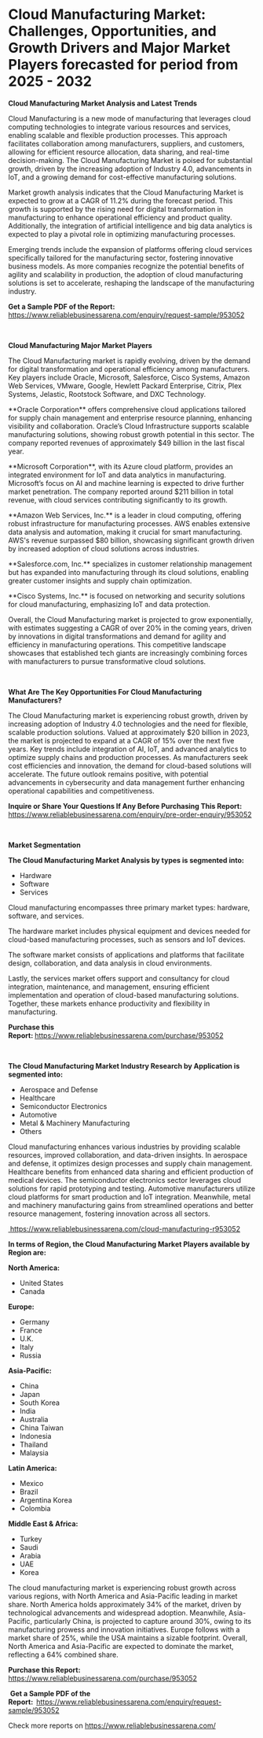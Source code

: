 <p><h1>Cloud Manufacturing Market: Challenges, Opportunities, and Growth Drivers and Major Market Players forecasted for period from 2025 - 2032</h1></p><p><strong>Cloud Manufacturing Market Analysis and Latest Trends</strong></p>
<p><p>Cloud Manufacturing is a new mode of manufacturing that leverages cloud computing technologies to integrate various resources and services, enabling scalable and flexible production processes. This approach facilitates collaboration among manufacturers, suppliers, and customers, allowing for efficient resource allocation, data sharing, and real-time decision-making. The Cloud Manufacturing Market is poised for substantial growth, driven by the increasing adoption of Industry 4.0, advancements in IoT, and a growing demand for cost-effective manufacturing solutions.</p><p>Market growth analysis indicates that the Cloud Manufacturing Market is expected to grow at a CAGR of 11.2% during the forecast period. This growth is supported by the rising need for digital transformation in manufacturing to enhance operational efficiency and product quality. Additionally, the integration of artificial intelligence and big data analytics is expected to play a pivotal role in optimizing manufacturing processes. </p><p>Emerging trends include the expansion of platforms offering cloud services specifically tailored for the manufacturing sector, fostering innovative business models. As more companies recognize the potential benefits of agility and scalability in production, the adoption of cloud manufacturing solutions is set to accelerate, reshaping the landscape of the manufacturing industry.</p></p>
<p><strong>Get a Sample PDF of the Report:&nbsp;</strong> <a href="https://www.reliablebusinessarena.com/enquiry/request-sample/953052?utm_campaign=3115&utm_medium=2&utm_source=Github&utm_content=ia&utm_term=06032025&utm_id=cloud-manufacturing">https://www.reliablebusinessarena.com/enquiry/request-sample/953052</a></p>
<p>&nbsp;</p>
<p><strong>Cloud Manufacturing Major Market Players</strong></p>
<p><p>The Cloud Manufacturing market is rapidly evolving, driven by the demand for digital transformation and operational efficiency among manufacturers. Key players include Oracle, Microsoft, Salesforce, Cisco Systems, Amazon Web Services, VMware, Google, Hewlett Packard Enterprise, Citrix, Plex Systems, Jelastic, Rootstock Software, and DXC Technology.</p><p>**Oracle Corporation** offers comprehensive cloud applications tailored for supply chain management and enterprise resource planning, enhancing visibility and collaboration. Oracle’s Cloud Infrastructure supports scalable manufacturing solutions, showing robust growth potential in this sector. The company reported revenues of approximately $49 billion in the last fiscal year.</p><p>**Microsoft Corporation**, with its Azure cloud platform, provides an integrated environment for IoT and data analytics in manufacturing. Microsoft’s focus on AI and machine learning is expected to drive further market penetration. The company reported around $211 billion in total revenue, with cloud services contributing significantly to its growth.</p><p>**Amazon Web Services, Inc.** is a leader in cloud computing, offering robust infrastructure for manufacturing processes. AWS enables extensive data analysis and automation, making it crucial for smart manufacturing. AWS's revenue surpassed $80 billion, showcasing significant growth driven by increased adoption of cloud solutions across industries.</p><p>**Salesforce.com, Inc.** specializes in customer relationship management but has expanded into manufacturing through its cloud solutions, enabling greater customer insights and supply chain optimization.</p><p>**Cisco Systems, Inc.** is focused on networking and security solutions for cloud manufacturing, emphasizing IoT and data protection.</p><p>Overall, the Cloud Manufacturing market is projected to grow exponentially, with estimates suggesting a CAGR of over 20% in the coming years, driven by innovations in digital transformations and demand for agility and efficiency in manufacturing operations. This competitive landscape showcases that established tech giants are increasingly combining forces with manufacturers to pursue transformative cloud solutions.</p></p>
<p>&nbsp;</p>
<p><strong>What Are The Key Opportunities For Cloud Manufacturing Manufacturers?</strong></p>
<p><p>The Cloud Manufacturing market is experiencing robust growth, driven by increasing adoption of Industry 4.0 technologies and the need for flexible, scalable production solutions. Valued at approximately $20 billion in 2023, the market is projected to expand at a CAGR of 15% over the next five years. Key trends include integration of AI, IoT, and advanced analytics to optimize supply chains and production processes. As manufacturers seek cost efficiencies and innovation, the demand for cloud-based solutions will accelerate. The future outlook remains positive, with potential advancements in cybersecurity and data management further enhancing operational capabilities and competitiveness.</p></p>
<p><strong>Inquire or Share Your Questions If Any Before Purchasing This Report:</strong> <a href="https://www.reliablebusinessarena.com/enquiry/pre-order-enquiry/953052?utm_campaign=3115&utm_medium=2&utm_source=Github&utm_content=ia&utm_term=06032025&utm_id=cloud-manufacturing">https://www.reliablebusinessarena.com/enquiry/pre-order-enquiry/953052</a></p>
<p>&nbsp;</p>
<p><strong>Market Segmentation</strong></p>
<p><strong>The Cloud Manufacturing Market Analysis by types is segmented into:</strong></p>
<p><ul><li>Hardware</li><li>Software</li><li>Services</li></ul></p>
<p><p>Cloud manufacturing encompasses three primary market types: hardware, software, and services. </p><p>The hardware market includes physical equipment and devices needed for cloud-based manufacturing processes, such as sensors and IoT devices. </p><p>The software market consists of applications and platforms that facilitate design, collaboration, and data analysis in cloud environments. </p><p>Lastly, the services market offers support and consultancy for cloud integration, maintenance, and management, ensuring efficient implementation and operation of cloud-based manufacturing solutions. Together, these markets enhance productivity and flexibility in manufacturing.</p></p>
<p><strong>Purchase this Report:&nbsp;</strong><a href="https://www.reliablebusinessarena.com/purchase/953052?utm_campaign=3115&utm_medium=2&utm_source=Github&utm_content=ia&utm_term=06032025&utm_id=cloud-manufacturing">https://www.reliablebusinessarena.com/purchase/953052</a></p>
<p>&nbsp;</p>
<p><strong>The Cloud Manufacturing Market Industry Research by Application is segmented into:</strong></p>
<p><ul><li>Aerospace and Defense</li><li>Healthcare</li><li>Semiconductor Electronics</li><li>Automotive</li><li>Metal & Machinery Manufacturing</li><li>Others</li></ul></p>
<p><p>Cloud manufacturing enhances various industries by providing scalable resources, improved collaboration, and data-driven insights. In aerospace and defense, it optimizes design processes and supply chain management. Healthcare benefits from enhanced data sharing and efficient production of medical devices. The semiconductor electronics sector leverages cloud solutions for rapid prototyping and testing. Automotive manufacturers utilize cloud platforms for smart production and IoT integration. Meanwhile, metal and machinery manufacturing gains from streamlined operations and better resource management, fostering innovation across all sectors.</p></p>
<p><a href="https://www.reliablebusinessarena.com/cloud-manufacturing-r953052?utm_campaign=3115&utm_medium=2&utm_source=Github&utm_content=ia&utm_term=06032025&utm_id=cloud-manufacturing">&nbsp;https://www.reliablebusinessarena.com/cloud-manufacturing-r953052</a></p>
<p><strong>In terms of Region, the Cloud Manufacturing Market Players available by Region are:</strong></p>
<p>
    <p> <strong> North America: </strong>
        <ul>
            <li>United States</li>
            <li>Canada</li>
        </ul>
        </p> 
    <p> <strong> Europe: </strong>
        <ul>
            <li>Germany</li>
            <li>France</li>
            <li>U.K.</li>
            <li>Italy</li>
            <li>Russia</li>
        </ul>
        </p> 
    <p> <strong> Asia-Pacific: </strong>
        <ul>
            <li>China</li>
            <li>Japan</li>
            <li>South Korea</li>
            <li>India</li>
            <li>Australia</li>
            <li>China Taiwan</li>
            <li>Indonesia</li>
            <li>Thailand</li>
            <li>Malaysia</li>
        </ul>
        </p> 
    <p> <strong> Latin America: </strong>
        <ul>
            <li>Mexico</li>
            <li>Brazil</li>
            <li>Argentina Korea</li>
            <li>Colombia</li>
        </ul>
        </p> 
    <p> <strong> Middle East & Africa: </strong>
        <ul>
            <li>Turkey</li>
            <li>Saudi</li>
            <li>Arabia</li>
            <li>UAE</li>
            <li>Korea</li>
        </ul>
    </p>
    </p>
<p><p>The cloud manufacturing market is experiencing robust growth across various regions, with North America and Asia-Pacific leading in market share. North America holds approximately 34% of the market, driven by technological advancements and widespread adoption. Meanwhile, Asia-Pacific, particularly China, is projected to capture around 30%, owing to its manufacturing prowess and innovation initiatives. Europe follows with a market share of 25%, while the USA maintains a sizable footprint. Overall, North America and Asia-Pacific are expected to dominate the market, reflecting a 64% combined share.</p></p>
<p><strong>Purchase this Report: </strong><a href="https://www.reliablebusinessarena.com/purchase/953052?utm_campaign=3115&utm_medium=2&utm_source=Github&utm_content=ia&utm_term=06032025&utm_id=cloud-manufacturing">https://www.reliablebusinessarena.com/purchase/953052</a></p>
<p>&nbsp;<strong>Get a Sample PDF of the Report:&nbsp;&nbsp;</strong><a href="https://www.reliablebusinessarena.com/enquiry/request-sample/953052?utm_campaign=3115&utm_medium=2&utm_source=Github&utm_content=ia&utm_term=06032025&utm_id=cloud-manufacturing">https://www.reliablebusinessarena.com/enquiry/request-sample/953052</a></p>
<p><strong></strong></p>
<p>Check more reports on <a href="https://www.reliablebusinessarena.com/?utm_campaign=3115&utm_medium=2&utm_source=Github&utm_content=ia&utm_term=06032025&utm_id=cloud-manufacturing">https://www.reliablebusinessarena.com/</a></p>